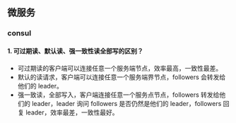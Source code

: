 ## 微服务

### consul

#### 1. 可过期读、默认读、强一致性读全部写的区别？

- 可过期读的客户端可以连接任意一个服务端节点，效率最高，一致性最差。
- 默认的读请求，客户端可以连接任意一个服务端界节点，followers 会转发给他们的 leader。
- 强一致读，全部写入，客户端连接任意一个服务点节点，followers 转发给他们的 leader，leader 询问 followers 是否仍然是他们的 leader，followers 回复 leader，效率最差，一致性最好。

